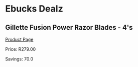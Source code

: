 
# Ebucks Dealz
## Gillette Fusion Power Razor Blades - 4's
[Product Page](https://www.ebucks.com/web/shop/productSelected.do?prodId=282370786&catId=1158500560)

Price: R279.00

Savings: 70.0


	
